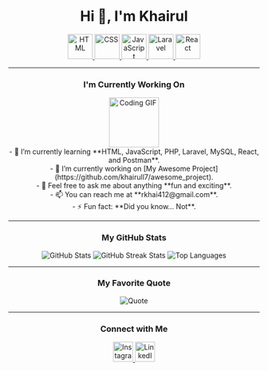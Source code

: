 <h1 align="center">
  Hi 👋, I'm Khairul
</h1>

<p align="center">
  <a href="https://developer.mozilla.org/en-US/docs/Web/HTML" target="_blank">
    <img src="https://upload.wikimedia.org/wikipedia/commons/6/61/HTML5_logo_and_wordmark.svg" alt="HTML" width="50" height="50">
  </a>
  <a href="https://developer.mozilla.org/en-US/docs/Web/CSS" target="_blank">
    <img src="https://upload.wikimedia.org/wikipedia/commons/d/d5/CSS3_logo_and_wordmark.svg" alt="CSS" width="50" height="50">
  </a>
  <a href="https://developer.mozilla.org/en-US/docs/Web/JavaScript" target="_blank">
    <img src="https://upload.wikimedia.org/wikipedia/commons/6/6a/JavaScript-logo.png" alt="JavaScript" width="50" height="50">
  </a>
  <a href="https://laravel.com/" target="_blank">
    <img src="https://upload.wikimedia.org/wikipedia/commons/9/9a/Laravel.svg" alt="Laravel" width="50" height="50">
  </a>
  <a href="https://reactjs.org/" target="_blank">
    <img src="https://upload.wikimedia.org/wikipedia/commons/a/a7/React-icon.svg" alt="React" width="50" height="50">
  </a>
</p>

---

<h3 align="center">I'm Currently Working On</h3>

<p align="center">
  <img src="https://i.giphy.com/media/v1.Y2lkPTc5MGI3NjExeGFwdnVid29mYWh4Y3AyNnQzM3prcmwzdnRlZmZuNzNoc3p3M3E4OCZlcD12MV9pbnRlcm5hbF9naWZfYnlfaWQmY3Q9Zw/paKhPtCfM7RDQyRyGf/giphy.gif" alt="Coding GIF" width="100" style="display: inline-block; vertical-align: middle;">
  <span style="display: inline-block; vertical-align: middle;">
    - 🌱 I’m currently learning **HTML, JavaScript, PHP, Laravel, MySQL, React, and Postman**.<br>
    - 🔭 I’m currently working on [My Awesome Project](https://github.com/khairull7/awesome_project).<br>
    - 💬 Feel free to ask me about anything **fun and exciting**.<br>
    - 📫 You can reach me at **rkhai412@gmail.com**.<br>
    - ⚡ Fun fact: **Did you know... Not**.
  </span>
</p>

---

<h3 align="center">My GitHub Stats</h3>

<p align="center">
  <img src="https://github-readme-stats.vercel.app/api?username=khairull7&show_icons=true&theme=dark" alt="GitHub Stats">
  <img src="https://github-readme-streak-stats.herokuapp.com/?user=khairull7&theme=dark" alt="GitHub Streak Stats">
  <img src="https://github-readme-stats.vercel.app/api/top-langs/?username=khairull7&layout=compact&theme=dark" alt="Top Languages">
</p>

---

<h3 align="center">My Favorite Quote</h3>

<p align="center">
  <img src="https://img.shields.io/badge/-The%20only%20way%20to%20do%20great%20work%20is%20to%20love%20what%20you%20do.-white?style=for-the-badge&logo=react&logoColor=white&color=333333" alt="Quote">
</p>

---

<h3 align="center">Connect with Me</h3>

<p align="center">
  <a href="https://www.instagram.com/khairul_instagram/" target="_blank">
    <img src="https://upload.wikimedia.org/wikipedia/commons/a/a5/Instagram_icon.png" alt="Instagram" width="40" height="40">
  </a>
  <a href="https://www.linkedin.com/in/khairul-linkedin/" target="_blank">
    <img src="https://upload.wikimedia.org/wikipedia/commons/c/ca/LinkedIn_logo_initials.png" alt="LinkedIn" width="40" height="40">
  </a>
</p>
